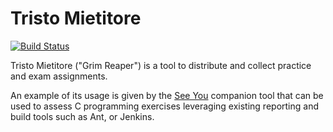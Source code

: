 Tristo Mietitore
================

[![Build Status](https://travis-ci.org/mapio/tristo-mietitore.png?branch=master)](https://travis-ci.org/mapio/tristo-mietitore)

Tristo Mietitore ("Grim Reaper") is a tool to distribute and collect practice
and exam assignments.

An example of its usage is given by the [See You](https://github.com/mapio/see-you)
companion tool that can be used to assess C programming exercises leveraging
existing reporting and build tools such as Ant, or Jenkins.
